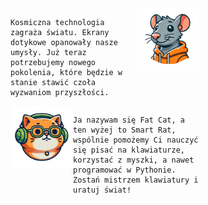 <div style="overflow-x: auto; width: 60%;">
    <img src="./frontend/public/img/smart rat face.png" width="100" align="right">

    Kosmiczna technologia zagraża światu. Ekrany dotykowe opanowały nasze umysły. Już teraz potrzebujemy nowego pokolenia, które będzie w stanie stawić czoła wyzwaniom przyszłości.
</div>

<div style="overflow-x: auto; width: 60%;">
    <img src="./frontend/public/img/fat cat face.png" width="100" align="left">

    Ja nazywam się Fat Cat, a ten wyżej to Smart Rat, wspólnie pomożemy Ci nauczyć się pisać na klawiaturze, korzystać z myszki, a nawet programować w Pythonie. Zostań mistrzem klawiatury i uratuj świat!
</div>